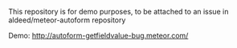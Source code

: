 This repository is for demo purposes, to be attached to an issue in aldeed/meteor-autoform repository

Demo: http://autoform-getfieldvalue-bug.meteor.com/
